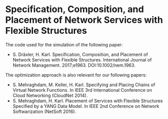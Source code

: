 # Specification, Composition, and Placement of Network Services with Flexible Structures

The code used for the simulation of the following paper:

* S. Dräxler, H. Karl. Specification, Composition, and Placement of Network Services with Flexible Structures. International Journal of Network Management. 2017;e1963. DOI:10.1002/nem.1963.

The optimization approach is also relevant for our following papers:

* S. Mehraghdam, M. Keller, H. Karl. Specifying and Placing Chains of Virtual Network Functions. In IEEE 3rd International Conference on Cloud Networking (CloudNet 2014).
* S. Mehraghdam, H. Karl. Placement of Services with Flexible Structures Specified by a YANG Data Model. In IEEE 2nd Conference on Network Softwarization (NetSoft 2016).
